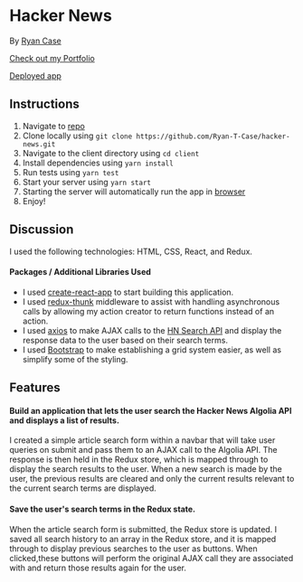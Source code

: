 # Hacker News

By [Ryan Case](mailto:Ryan_Case@outlook.com)

[Check out my Portfolio](https://ryan-t-case.github.io/)

[Deployed app](https://hacker-news-react-redux.herokuapp.com/)

## Instructions

1. Navigate to [repo](https://github.com/Ryan-T-Case/hacker-news)
2. Clone locally using
   `git clone https://github.com/Ryan-T-Case/hacker-news.git`
3. Navigate to the client directory using `cd client`
3. Install dependencies using `yarn install`
4. Run tests using `yarn test`
5. Start your server using `yarn start`
6. Starting the server will automatically run the app in [browser](http://localhost:3000)
7. Enjoy!


## Discussion

I used the following technologies: HTML, CSS, React, and Redux.

#### Packages / Additional Libraries Used

- I used [create-react-app](https://goo.gl/26jfy4) to start building this application.
- I used [redux-thunk](https://yarnpkg.com/en/package/redux-thunk) middleware to assist with handling asynchronous calls by allowing my action creator to return functions instead of an action.
- I used [axios](https://yarnpkg.com/en/package/axios) to make AJAX calls to the [HN Search API](https://hn.algolia.com/api) and display the response data to the user based on their search terms.
- I used [Bootstrap](https://getbootstrap.com/) to make establishing a grid system easier, as well as simplify some of the styling.

## Features

#### Build an application that lets the user search the Hacker News Algolia API and displays a list of results.

I created a simple article search form within a navbar that will take user queries on submit and pass them to an AJAX call to the Algolia API. The response is then held in the Redux store, which is mapped through to display the search results to the user. When a new search is made by the user, the previous results are cleared and only the current results relevant to the current search terms are displayed.

#### Save the user's search terms in the Redux state.

When the article search form is submitted, the Redux store is updated. I saved all search history to an array in the Redux store, and it is mapped through to display previous searches to the user as buttons. When clicked,these buttons will perform the original AJAX call they are associated with and return those results again for the user.
